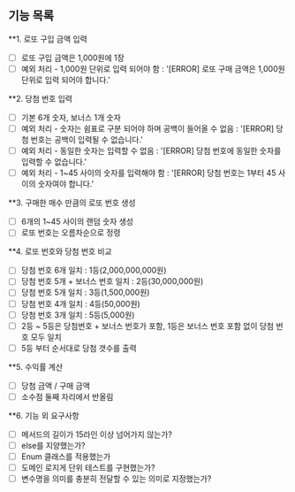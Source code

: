 ## 기능 목록
**1. 로또 구입 금액 입력
- [ ] 로또 구입 금액은 1,000원에 1장
- [ ] 예외 처리 - 1,000원 단위로 입력 되어야 함 : '[ERROR] 로또 구매 금액은 1,000원 단위로 입력 되어야 합니다.'

**2. 당첨 번호 입력
- [ ] 기본 6개 숫자, 보너스 1개 숫자
- [ ] 예외 처리 - 숫자는 쉼표로 구분 되어야 하며 공백이 들어올 수 없음 : '[ERROR] 당첨 번호는 공백이 입력될 수 없습니다.'
- [ ] 예외 처리 - 동일한 숫자는 입력할 수 없음 : '[ERROR] 당첨 번호에 동일한 숫자를 입력할 수 없습니다.'
- [ ] 예외 처리 - 1~45 사이의 숫자를 입력해야 함 : '[ERROR] 당첨 번호는 1부터 45 사이의 숫자여야 합니다.'

**3. 구매한 매수 만큼의 로또 번호 생성
- [ ] 6개의 1~45 사이의 랜덤 숫자 생성
- [ ] 로또 번호는 오름차순으로 정령

**4. 로또 번호와 당첨 번호 비교
- [ ] 당첨 번호 6개 일치 : 1등(2,000,000,000원)
- [ ] 당첨 번호 5개 + 보너스 번호 일치 : 2등(30,000,000원)
- [ ] 당첨 번호 5개 일치 : 3등(1,500,000원)
- [ ] 당첨 번호 4개 일치 : 4등(50,000원)
- [ ] 당첨 번호 3개 일치 : 5등(5,000원)
- [ ] 2등 ~ 5등은 당첨번호 + 보너스 번호가 포함, 1등은 보너스 번호 포함 없이 당첨 번호 모두 일치
- [ ] 5등 부터 순서대로 당첨 갯수를 출력

**5. 수익률 계산
- [ ] 당첨 금액 / 구매 금액
- [ ] 소수점 둘째 자리에서 반올림

**6. 기능 외 요구사항
- [ ] 메서드의 길이가 15라인 이상 넘어가지 않는가?
- [ ] else를 지양했는가?
- [ ] Enum 클래스를 적용했는가
- [ ] 도메인 로지게 단위 테스트를 구현했는가?
- [ ] 변수명을 의미를 충분히 전달할 수 있는 의미로 지정했는가?
